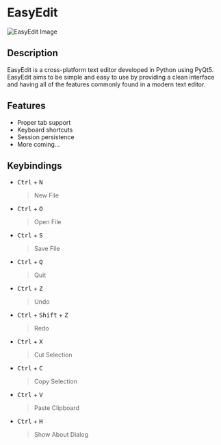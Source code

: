 EasyEdit
========

![EasyEdit Image](http://i.imgur.com/a9xtDs9.png/)

## Description
EasyEdit is a cross-platform text editor developed in Python using PyQt5. EasyEdit aims to be simple and easy to use by
providing a clean interface and having all of the features commonly found in a modern text editor.

## Features
 * Proper tab support
 * Keyboard shortcuts
 * Session persistence
 * More coming...

## Keybindings

 * <kbd>Ctrl</kbd> + <kbd>N</kbd>
   > New File

 * <kbd>Ctrl</kbd> + <kbd>O</kbd>
   > Open File

 * <kbd>Ctrl</kbd> + <kbd>S</kbd>
   > Save File

 * <kbd>Ctrl</kbd> + <kbd>Q</kbd>
   > Quit

 * <kbd>Ctrl</kbd> + <kbd>Z</kbd>
   > Undo

 * <kbd>Ctrl</kbd> + <kbd>Shift</kbd> + <kbd>Z</kbd>
   > Redo

 * <kbd>Ctrl</kbd> + <kbd>X</kbd>
   > Cut Selection

 * <kbd>Ctrl</kbd> + <kbd>C</kbd>
   > Copy Selection

 * <kbd>Ctrl</kbd> + <kbd>V</kbd>
   > Paste Clipboard

 * <kbd>Ctrl</kbd> + <kbd>H</kbd>
   > Show About Dialog
